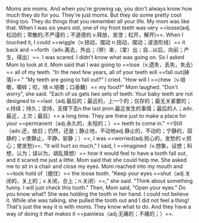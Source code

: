 Moms are moms. And when you're growing up, you don't always know how much they do for you. They're just moms. But they do some pretty cool thing too. They do things that you remember all your life.
My mom was like that. When I was six years old, one of my front teeth was very ==loose(adj.松动的；零散的;不严谨的；不道德的 v.释放，发泄；松开，解开)==. When I touched it, I could ==wiggle（v.扭动，摆动 n.扭动，摆动；波浪形线）== it back and ==forth（adv.离去，外出；（带）来，（拿）出；自...以后，向前；产生，得出）==. I was scared. I didn't know what was going on. So I asked Mom to look at it.
Mom said that I was going to ==lose（v.遗失，丢失，失去）== all of my teeth. "In the next few years, all of your teeth will ==fall out(掉落)==."
	"My teeth are going to fall out?" I cried. "How will I ==chew（v.咀嚼，嚼碎；咬，啃 n.咀嚼；口香糖）== my food?"
Mom laughed. "Don't worry", she said. "Each of us gets two sets of teeth. Your baby teeth are not designed to ==last（adj.最后的；最近的，上一个的；仅存的；最无关紧要的；v.持续；持久；坚持，支撑下去n.the last pron.最近发生的事情；最后的人；adv.最近，上次；最后）== a long time. They are there just to make a place for your ==permanent（adj.永久的，永恒的；）== teeth to come in."
==Still（adv.还，依旧；仍然，还是；静止地，不动地adj.静止的，不动的；宁静的，寂静的；v.使静止，平静，安静；）==, I was ==worried(adj.担心的，发愁的 v.担心；使发愁)==. "It will hurt so much," I said, I ==imagined（v.想象，设想；料想，认为；误以为，胡乱猜想）== how it would feel to have a tooth fall out, and it scared me just a little.
Mom said that she could help me. She asked me to sit in a chair and close my eyes.
Mom reached into my mouth and ==took hold of（握住）== the loose tooth.
"Keep your eyes ==shut（adj.关闭的，关上的；v.关闭，合上；n.关闭）==," she said. "Think about something funny. I will just check this tooth."
Then, Mom said, "Open your eyes." Do you know what? She was holding the tooth in her hand.
I could not believe it. While she was talking, she pulled the tooth out and I did not feel a thing!
That's just the way it is with moms. They know what to do. And they have a way of doing it that makes it ==painless（adj.无痛的；不痛的；）==.